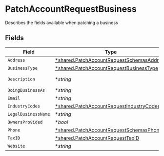 # PatchAccountRequestBusiness

Describes the fields available when patching a business


## Fields

| Field                                                                                                        | Type                                                                                                         | Required                                                                                                     | Description                                                                                                  | Example                                                                                                      |
| ------------------------------------------------------------------------------------------------------------ | ------------------------------------------------------------------------------------------------------------ | ------------------------------------------------------------------------------------------------------------ | ------------------------------------------------------------------------------------------------------------ | ------------------------------------------------------------------------------------------------------------ |
| `Address`                                                                                                    | [*shared.PatchAccountRequestSchemasAddress](../../../pkg/models/shared/patchaccountrequestschemasaddress.md) | :heavy_minus_sign:                                                                                           | N/A                                                                                                          |                                                                                                              |
| `BusinessType`                                                                                               | [*shared.PatchAccountRequestBusinessType](../../../pkg/models/shared/patchaccountrequestbusinesstype.md)     | :heavy_minus_sign:                                                                                           | N/A                                                                                                          | llc                                                                                                          |
| `Description`                                                                                                | **string*                                                                                                    | :heavy_minus_sign:                                                                                           | N/A                                                                                                          | Local fitness center paying out instructors                                                                  |
| `DoingBusinessAs`                                                                                            | **string*                                                                                                    | :heavy_minus_sign:                                                                                           | N/A                                                                                                          | Whole Body Fitness                                                                                           |
| `Email`                                                                                                      | **string*                                                                                                    | :heavy_minus_sign:                                                                                           | N/A                                                                                                          | amanda@classbooker.dev                                                                                       |
| `IndustryCodes`                                                                                              | [*shared.PatchAccountRequestIndustryCodes](../../../pkg/models/shared/patchaccountrequestindustrycodes.md)   | :heavy_minus_sign:                                                                                           | N/A                                                                                                          |                                                                                                              |
| `LegalBusinessName`                                                                                          | **string*                                                                                                    | :heavy_minus_sign:                                                                                           | N/A                                                                                                          | Whole Body Fitness LLC                                                                                       |
| `OwnersProvided`                                                                                             | **bool*                                                                                                      | :heavy_minus_sign:                                                                                           | N/A                                                                                                          |                                                                                                              |
| `Phone`                                                                                                      | [*shared.PatchAccountRequestSchemasPhone](../../../pkg/models/shared/patchaccountrequestschemasphone.md)     | :heavy_minus_sign:                                                                                           | N/A                                                                                                          |                                                                                                              |
| `TaxID`                                                                                                      | [*shared.PatchAccountRequestTaxID](../../../pkg/models/shared/patchaccountrequesttaxid.md)                   | :heavy_minus_sign:                                                                                           | N/A                                                                                                          |                                                                                                              |
| `Website`                                                                                                    | **string*                                                                                                    | :heavy_minus_sign:                                                                                           | N/A                                                                                                          | www.wholebodyfitnessgym.com                                                                                  |
